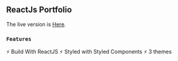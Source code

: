 

## ReactJs Portfolio 
The live version is [Here](https://mcrunportfolio.herokuapp.com/).

### `Features`

⚡️ Build With ReactJS
⚡️ Styled with Styled Components
⚡️ 3 themes
